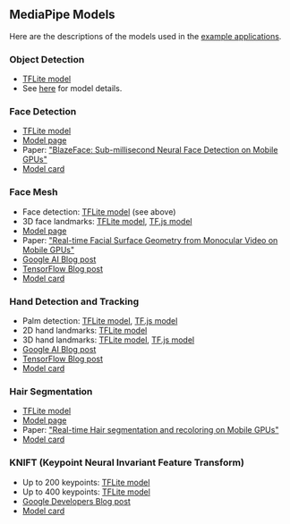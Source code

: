 ## MediaPipe Models

Here are the descriptions of the models used in the [example applications](../docs/examples.md).

### Object Detection
  * [TFLite model](https://github.com/google/mediapipe/tree/master/mediapipe/models/ssdlite_object_detection.tflite)
  * See [here](object_detection_saved_model/README.md) for model details.

### Face Detection
  * [TFLite model](https://github.com/google/mediapipe/tree/master/mediapipe/models/face_detection_front.tflite)
  * [Model page](https://sites.google.com/corp/view/perception-cv4arvr/blazeface)
  * Paper: ["BlazeFace: Sub-millisecond Neural Face Detection on Mobile GPUs"](https://arxiv.org/abs/1907.05047)
  * [Model card](https://sites.google.com/corp/view/perception-cv4arvr/blazeface#h.p_21ojPZDx3cqq)

### Face Mesh
  * Face detection: [TFLite model](https://github.com/google/mediapipe/tree/master/mediapipe/models/face_detection_front.tflite) (see above)
  * 3D face landmarks: [TFLite model](https://github.com/google/mediapipe/tree/master/mediapipe/models/face_landmark.tflite), [TF.js model](https://tfhub.dev/mediapipe/facemesh/1)
  * [Model page](https://sites.google.com/corp/view/perception-cv4arvr/facemesh)
  * Paper: ["Real-time Facial Surface Geometry from Monocular Video on Mobile GPUs"](https://arxiv.org/abs/1907.06724)
  * [Google AI Blog post](https://ai.googleblog.com/2019/03/real-time-ar-self-expression-with.html)
  * [TensorFlow Blog post](https://blog.tensorflow.org/2020/03/face-and-hand-tracking-in-browser-with-mediapipe-and-tensorflowjs.html)
  * [Model card](https://drive.google.com/file/d/1VFC_wIpw4O7xBOiTgUldl79d9LA-LsnA/view)

### Hand Detection and Tracking
  * Palm detection: [TFLite model](https://github.com/google/mediapipe/tree/master/mediapipe/models/palm_detection.tflite), [TF.js model](https://tfhub.dev/mediapipe/handdetector/1)
  * 2D hand landmarks: [TFLite model](https://github.com/google/mediapipe/tree/master/mediapipe/models/hand_landmark.tflite)
  * 3D hand landmarks: [TFLite model](https://github.com/google/mediapipe/tree/master/mediapipe/models/hand_landmark_3d.tflite), [TF.js model](https://tfhub.dev/mediapipe/handskeleton/1)
  * [Google AI Blog post](https://mediapipe.page.link/handgoogleaiblog)
  * [TensorFlow Blog post](https://blog.tensorflow.org/2020/03/face-and-hand-tracking-in-browser-with-mediapipe-and-tensorflowjs.html)
  * [Model card](https://mediapipe.page.link/handmc)

### Hair Segmentation
  * [TFLite model](https://github.com/google/mediapipe/tree/master/mediapipe/models/hair_segmentation.tflite)
  * [Model page](https://sites.google.com/corp/view/perception-cv4arvr/hair-segmentation)
  * Paper: ["Real-time Hair segmentation and recoloring on Mobile GPUs"](https://arxiv.org/abs/1907.06740)
  * [Model card](https://drive.google.com/file/d/1lPwJ8BD_-3UUor4LayQ0xpa_RIC_hoRh/view)

### KNIFT (Keypoint Neural Invariant Feature Transform)
  * Up to 200 keypoints: [TFLite model](https://github.com/google/mediapipe/tree/master/mediapipe/models/knift_float.tflite)
  * Up to 400 keypoints: [TFLite model](https://github.com/google/mediapipe/tree/master/mediapipe/models/knift_float_400.tflite)
  * [Google Developers Blog post](https://mediapipe.page.link/knift)
  * [Model card](https://mediapipe.page.link/knift-mc)

